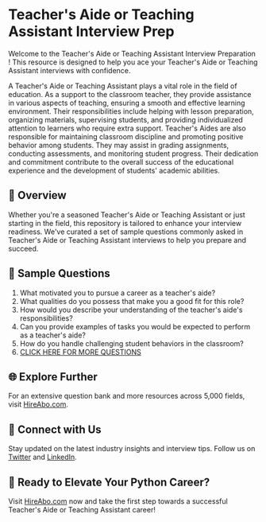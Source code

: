 # Teacher's Aide or Teaching Assistant Interview Prep

Welcome to the Teacher's Aide or Teaching Assistant Interview Preparation ! This resource is designed to help you ace your Teacher's Aide or Teaching Assistant interviews with confidence.

A Teacher's Aide or Teaching Assistant plays a vital role in the field of education. As a support to the classroom teacher, they provide assistance in various aspects of teaching, ensuring a smooth and effective learning environment. Their responsibilities include helping with lesson preparation, organizing materials, supervising students, and providing individualized attention to learners who require extra support. Teacher's Aides are also responsible for maintaining classroom discipline and promoting positive behavior among students. They may assist in grading assignments, conducting assessments, and monitoring student progress. Their dedication and commitment contribute to the overall success of the educational experience and the development of students' academic abilities.

## 🚀 Overview

Whether you're a seasoned Teacher's Aide or Teaching Assistant or just starting in the field, this repository is tailored to enhance your interview readiness. We've curated a set of sample questions commonly asked in Teacher's Aide or Teaching Assistant interviews to help you prepare and succeed.

## 📝 Sample Questions

1. What motivated you to pursue a career as a teacher's aide?
2. What qualities do you possess that make you a good fit for this role?
3. How would you describe your understanding of the teacher's aide's responsibilities?
4. Can you provide examples of tasks you would be expected to perform as a teacher's aide?
5. How do you handle challenging student behaviors in the classroom?
6. [CLICK HERE FOR MORE QUESTIONS](https://hireabo.com/job/4_0_24/Teachers%20Aide%20or%20Teaching%20Assistant)

## 🌐 Explore Further

For an extensive question bank and more resources across 5,000 fields, visit [HireAbo.com](https://www.hireabo.com).

## 📱 Connect with Us

Stay updated on the latest industry insights and interview tips. Follow us on [Twitter](https://twitter.com/hireabo) and [LinkedIn](https://www.linkedin.com/in/hire-abo-3609972a8/).

## 🚀 Ready to Elevate Your Python Career?

Visit [HireAbo.com](https://www.hireabo.com) now and take the first step towards a successful Teacher's Aide or Teaching Assistant career!